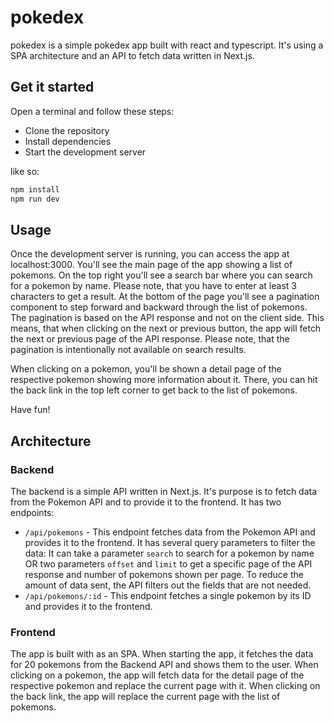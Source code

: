 # pokedex

pokedex is a simple pokedex app built with react and typescript. It's using a SPA architecture and an API to fetch data written in Next.js.

## Get it started

Open a terminal and follow these steps:

- Clone the repository
- Install dependencies
- Start the development server

like so:

```bash
npm install
npm run dev
```

## Usage

Once the development server is running, you can access the app at localhost:3000. You'll see the main page of the app showing a list of pokemons. On the top right you'll see a search bar where you can search for a pokemon by name. Please note, that you have to enter at least 3 characters to get a result. At the bottom of the page you'll see a pagination component to step forward and backward through the list of pokemons. The pagination is based on the API response and not on the client side. This means, that when clicking on the next or previous button, the app will fetch the next or previous page of the API response. Please note, that the pagination is intentionally not available on search results.

When clicking on a pokemon, you'll be shown a detail page of the respective pokemon showing more information about it. There, you can hit the back link in the top left corner to get back to the list of pokemons.

Have fun!

## Architecture

### Backend

The backend is a simple API written in Next.js. It's purpose is to fetch data from the Pokemon API and to provide it to the frontend. It has two endpoints:

- `/api/pokemons` - This endpoint fetches data from the Pokemon API and provides it to the frontend. It has several query parameters to filter the data: It can take a parameter `search` to search for a pokemon by name OR two parameters `offset` and `limit` to get a specific page of the API response and number of pokemons shown per page. To reduce the amount of data sent, the API filters out the fields that are not needed.
- `/api/pokemons/:id` - This endpoint fetches a single pokemon by its ID and provides it to the frontend.

### Frontend

The app is built with as an SPA. When starting the app, it fetches the data for 20 pokemons from the Backend API and shows them to the user. When clicking on a pokemon, the app will fetch data for the detail page of the respective pokemon and replace the current page with it. When clicking on the back link, the app will replace the current page with the list of pokemons.

